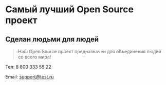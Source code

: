 # Самый лучший Open Source проект

## Сделан людьми для людей

> Наш Open Source проект предназначен для объединения людей со всего мира!


 
Тел: 8 800 333 55 22

Email: support@test.ru

